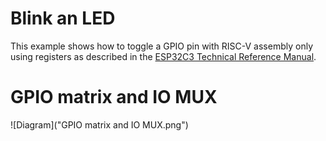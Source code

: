 # Blink an LED 

This example shows how to toggle a GPIO pin with RISC-V assembly only using registers as described in the [ESP32­C3
Technical Reference Manual](https://www.espressif.com/sites/default/files/documentation/esp32-c3_technical_reference_manual_en.pdf).

# GPIO matrix and IO MUX
![Diagram]("GPIO matrix and IO MUX.png")
